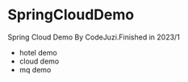 # SpringCloudDemo
Spring Cloud Demo By CodeJuzi.Finished in 2023/1

- hotel demo
- cloud demo
- mq demo
